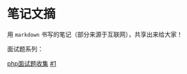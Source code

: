 笔记文摘
=======

用 `markdown` 书写的笔记（部分来源于互联网），共享出来给大家！


面试题系列：

[php面试题收集](/php/interview.md) [#1](/issues/1)